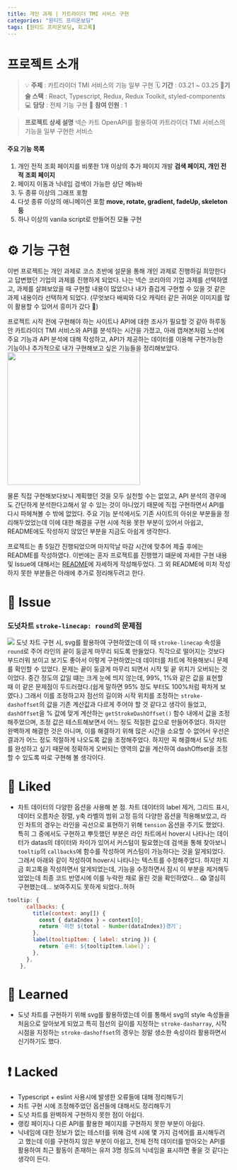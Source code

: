 ```yaml
---
title: 개인 과제 | 카트라이더 TMI 서비스 구현
categories: "원티드 프리온보딩"
tags: [원티드 프리온보딩, 회고록]
---
```


# 프로젝트 소개

> 💡 **주제** : 카트라이더 TMI 서비스의 기능 일부 구현
> 🗓 **기간** : 03.21 ~ 03.25
> 🔨**기술 스택** : React, Typescript, Redux, Redux Toolkit, styled-components
> 💻 **담당** : 전체 기능 구현
> 👤 **참여 인원** : 1

> **프로젝트 상세 설명**
> 넥슨 카트 OpenAPI를 활용하여 카트라이더 TMI 서비스의 기능을 일부 구현한 서비스

#### 주요 기능 목록

1. 개인 전적 조회 페이지를 비롯한 1개 이상의 추가 페이지 개발
   **검색 페이지, 개인 전적 조회 페이지**
2. 페이지 이동과 닉네임 검색이 가능한 상단 메뉴바
3. 두 종류 이상의 그래프 포함
4. 다섯 종류 이상의 애니메이션 포함 **move, rotate, gradient, fadeUp, skeleton 등**
5. 하나 이상의 vanila script로 만들어진 모듈 구현

# ⚙️ 기능 구현

이번 프로젝트는 개인 과제로 코스 초반에 설문을 통해 개인 과제로 진행하길 희망한다고 답변했던 기업의 과제를 진행하게 되었다. 나는 넥슨 코리아의 기업 과제를 선택하였고, 과제를 살펴보았을 때 구현할 내용이 많았으나 내가 즐겁게 구현할 수 있을 것 같은 과제 내용이라 선택하게 되었다. (무엇보다 배찌와 다오 캐릭터 같은 귀여운 이미지를 많이 활용할 수 있어서 흥미가 갔다 🥰)

프로젝트 시작 전에 구현해야 하는 사이트나 API에 대한 조사가 필요할 것 같아 하루동안 카트라이더 TMI 서비스와 API를 분석하는 시간을 가졌고, 아래 캡쳐본처럼 노션에 주요 기능과 API 분석에 대해 작성하고, API가 제공하는 데이터를 이용해 구현가능한 기능이나 추가적으로 내가 구현해보고 싶은 기능들을 정리해보았다.
<img src="https://images.velog.io/images/yeyo0x0/post/a3d7d5eb-0568-4f78-8848-3de18b2da75d/%E1%84%89%E1%85%B3%E1%84%8F%E1%85%B3%E1%84%85%E1%85%B5%E1%86%AB%E1%84%89%E1%85%A3%E1%86%BA%202022-03-30%20%E1%84%8B%E1%85%A9%E1%84%92%E1%85%AE%208.46.04.png" width="300"/>

물론 직접 구현해보다보니 계획했던 것을 모두 실천할 수는 없었고, API 분석의 경우에도 간단하게 분석한다고해서 알 수 있는 것이 아니었기 때문에 직접 구현하면서 API를 다시 파헤쳐볼 수 밖에 없었다. 주요 기능 분석에서도 기존 사이트의 아쉬운 부분들을 정리해두었었는데 이에 대한 해결을 구현 시에 적용 못한 부분이 있어서 아쉽고, README에도 작성하지 않았던 부분을 지금도 아쉽게 생각한다.

프로젝트는 총 5일간 진행되었으며 마지막날 마감 시간에 맞추어 제출 후에는 README를 작성하였다. 이번에는 혼자 프로젝트를 진행했기 떄문에 자세한 구현 내용 및 Issue에 대해서는 [README](https://github.com/ye-yo/wanted-codestates-project-2)에 자세하게 작성해두었다. 그 외 README에 미처 작성하지 못한 부분들은 아래에 추가로 정리해두려고 한다.

# 🎃 Issue

### 도넛차트 `stroke-linecap: round`의 문제점

![](https://images.velog.io/images/yeyo0x0/post/29da2bfd-81a0-44b9-85a1-7b59c37961ec/image.png)
도넛 차트 구현 시, svg를 활용하여 구현하였는데 이 때 `stroke-linecap` 속성을 `round`로 주어 라인의 끝이 둥글게 마무리 되도록 만들었다. 직각으로 떨어지는 것보다 부드러워 보이고 보기도 좋아서 이렇게 구현하였는데 데이터를 차트에 적용해보니 문제를 확인할 수 있었다.
문제는 끝이 둥글게 마무리 되면서 시작 및 끝 위치가 오버되는 것이었다. 중간 정도의 값일 떄는 크게 눈에 띄지 않는데, 99%, 1%와 같은 값을 표현할 때 이 같은 문제점이 두드러졌다.(쉽게 말하면 95% 정도 부터도 100%처럼 꽉차게 보였다.) 그래서 이를 조정하고자 점선의 길이와 시작 위치를 조정하는 `stroke-dashoffset`의 값을 기존 계산값과 다르게 주어야 할 것 같다고 생각이 들었고, `dashOffset`을 % 값에 맞게 계산하는 `getStrokeDashOffset()` 함수 내에서 값을 조정해주었으며, 조정 값은 테스트해보면서 어느 정도 적절한 값으로 만들어주었다.
하지만 완벽하게 해결한 것은 아니며, 이를 해결하기 위해 많은 시간을 소요할 수 없어서 우선은 결과가 어느 정도 적절하게 나오도록 값을 조정해주었다. 하지만 꼭 해결해서 도넛 차트를 완성하고 싶기 때문에 정확하게 오버되는 영역의 값을 계산하여 dashOffset을 조정할 수 있도록 따로 구현해 볼 생각이다.

# 💛 Liked

- 차트 데이터의 다양한 옵션을 사용해 본 점.
  차트 데이터의 label 제거, 그리드 표시, 데이터 오름차순 정렬, y축 라벨의 범위 고정 등의 다양한 옵션을 적용해보았고, 라인 차트의 경우는 라인을 곡선으로 표현하기 위해 `tension` 옵션을 주기도 했었다. 특히 그 중에서도 구현하고 뿌듯했던 부분은 라인 차트에서 hover시 나타나는 데이터가 datas의 데이터와 차이가 있어서 커스텀이 필요했는데 검색을 통해 찾아보니 `tooltip`의 `callbacks`에 함수를 작성하여 커스텀이 가능하다는 것을 알게되었다. 그래서 아래와 같이 작성하여 hover시 나타나는 텍스트를 수정해주었다.
  하지만 지금 회고록을 작성하면서 알게되었는데, 기능을 수정하면서 잠시 이 부분을 제거해두었었는데 최종 코드 반영시에 이를 누락한 채로 올린 것을 확인하였다... 😱 열심히 구현했는데... 보여주지도 못하게 되었다..허허

```js
tooltip: {
      callbacks: {
        title(context: any[]) {
          const { dataIndex } = context[0];
          return `이전 ${total - Number(dataIndex)}경기`;
        },
        label(tooltipItem: { label: string }) {
          return `순위: ${tooltipItem.label}`;
        },
      },
    },
```

# 📝 Learned

- 도넛 차트를 구현하기 위해 svg를 활용하였는데 이를 통해서 svg의 style 속성들을 처음으로 알아보게 되었고 특히 점선의 길이를 지정하는 `stroke-dasharray`, 시작 시점을 지정하는 `stroke-dashoffset`의 경우는 정말 생소한 속성이라 활용하면서 신기하기도 했다.

# ❗️ Lacked

- Typescript + eslint 사용시에 발생한 오류들에 대해 정리해두기
- 차트 구현 시에 조정해주었던 옵션들에 대해서도 정리해두기
- 도넛 차트를 완벽하게 구현하지 못한 점이 아쉽다.
- 랭킹 페이지나 다른 API를 활용한 페이지를 구현하지 못한 부분이 아쉽다.
- 닉네임에 대한 정보가 없는 테스터를 위해 검색 시에 몇 가지 검색어를 표시해두려고 했는데 이를 구현하지 않은 부분이 아쉽고, 전체 전적 데이터를 받아오는 API를 활용하여 최근 활동이 존재하는 유저 3명 정도의 닉네임을 표시하면 좋을 것 같다는 생각이 든다.
